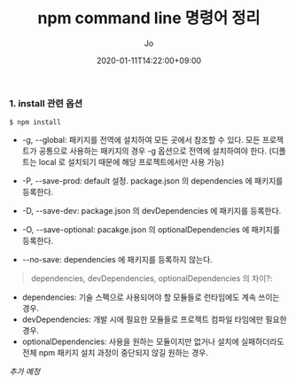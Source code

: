 ﻿---
layout: post
title: "npm command line 명령어 정리"
date: 2020-01-11T14:22:00+09:00
author: Jo
categories: java-script
tags: java-script npm install option commandline-tool cmd commandline
cover: "/assets/instacode.png"
---

### 1. install 관련 옵션
~~~
$ npm install
~~~  
* -g, --global: 패키지를 전역에 설치하여 모든 곳에서 참조할 수 있다. 모든 프로젝트가 공통으로 사용하는 패키지의 경우 -g 옵션으로 전역에 설치하여야 한다. (디폴트는  local 로 설치되기 때문에 해당 프로젝트에서만 사용 가능)  
  
* -P, --save-prod: default 설정. package.json 의 dependencies 에 패키지를 등록한다.  
* -D, --save-dev: package.json 의 devDependencies 에 패키지를 등록한다.  
* -O, --save-optional: pacakge.json 의 optionalDependencies 에 패키지를 등록한다.  
* --no-save: dependencies 에 패키지를 등록하지 않는다.
  
> dependencies, devDependencies, optionalDependencies 의 차이?:  
* dependencies: 기술 스펙으로 사용되어야 할 모듈들로 런타임에도 계속 쓰이는 경우.  
* devDependencies: 개발 시에 필요한 모듈들로 프로젝트 컴파일 타임에만 필요한 경우.  
* optionalDependencies: 사용을 원하는 모듈이지만 없거나 설치에 실패하더라도 전체 npm 패키지 설치 과정이 중단되지 않길 원하는 경우.  
  
*추가 예정*
